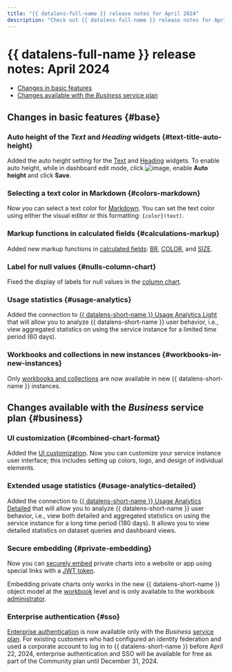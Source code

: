 ```yaml
---
title: "{{ datalens-full-name }} release notes for April 2024"
description: "Check out {{ datalens-full-name }} release notes for April 2024."
---
```


# {{ datalens-full-name }} release notes: April 2024


* [Changes in basic features](#base)
* [Changes available with the _Business_ service plan](#business)

## Changes in basic features {#base}


### Auto height of the _Text_ and _Heading_ widgets {#text-title-auto-height}

Added the auto height setting for the [Text](../dashboard/widget.md#text) and [Heading](../dashboard/widget.md#title) widgets. To enable auto height, while in dashboard edit mode, click ![image](../../_assets/console-icons/gear.svg), enable **Auto height** and click **Save**.

### Selecting a text color in Markdown {#colors-markdown}

Now you can select a text color for [Markdown](../dashboard/markdown.md#text-color). You can set the text color using either the visual editor or this formatting: `{color}(text)`.

### Markup functions in calculated fields {#calculations-markup}

Added new markup functions in [calculated fields](../concepts/calculations/index.md): [BR](../function-ref/BR.md), [COLOR](../function-ref/COLOR.md), and [SIZE](../function-ref/SIZE.md).


### Label for null values {#nulls-column-chart}

Fixed the display of labels for null values in the [column chart](../visualization-ref/column-chart.md).


### Usage statistics {#usage-analytics}

Added the connection to [{{ datalens-short-name }} Usage Analytics Light](../operations/connection/create-usage-tracking.md) that will allow you to analyze {{ datalens-short-name }} user behavior, i.e., view aggregated statistics on using the service instance for a limited time period (60 days).

### Workbooks and collections in new instances {#workbooks-in-new-instances}

Only [workbooks and collections](../workbooks-collections/index.md#enable-workbooks) are now available in new {{ datalens-short-name }} instances.

## Changes available with the _Business_ service plan {#business}

### UI customization {#combined-chart-format}

Added the [UI customization](../settings/ui-customization.md). Now you can customize your service instance user interface; this includes setting up colors, logo, and design of individual elements.

### Extended usage statistics {#usage-analytics-detailed}

Added the connection to [{{ datalens-short-name }} Usage Analytics Detailed](../operations/connection/create-usage-tracking.md) that will allow you to analyze {{ datalens-short-name }} user behavior, i.e., view both detailed and aggregated statistics on using the service instance for a long time period (180 days). It allows you to view detailed statistics on dataset queries and dashboard views.

### Secure embedding {#private-embedding}

Now you can [securely embed](../dashboard/embedded-objects.md#private-embedding) private charts into a website or app using special links with a [JWT token](https://en.wikipedia.org/wiki/JSON_Web_Token).

Embedding private charts only works in the new {{ datalens-short-name }} object model at the [workbook](../workbooks-collections/index.md) level and is only available to the workbook [administrator](../security/roles.md#workbooks-admin).

### Enterprise authentication {#sso}

[Enterprise authentication](../security/add-new-user.md#federated-user) is now available only with the _Business_ [service plan](../pricing.md#service-plans). For existing customers who had configured an identity federation and used a corporate account to log in to {{ datalens-short-name }} before April 22, 2024, enterprise authentication and SSO will be available for free as part of the Community plan until December 31, 2024.

